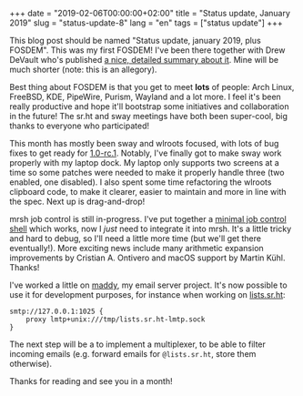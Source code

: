 +++
date = "2019-02-06T00:00:00+02:00"
title = "Status update, January 2019"
slug = "status-update-8"
lang = "en"
tags = ["status update"]
+++

This blog post should be named "Status update, january 2019, plus FOSDEM". This
was my first FOSDEM! I've been there together with Drew DeVault who's published
[a nice, detailed summary about it][ddevault-fosdem]. Mine will be much shorter
(note: this is an allegory).

Best thing about FOSDEM is that you get to meet **lots** of people: Arch Linux,
FreeBSD, KDE, PipeWire, Purism, Wayland and a lot more. I feel it's been really
productive and hope it'll bootstrap some initiatives and collaboration in the
future! The sr.ht and sway meetings have both been super-cool, big thanks to
everyone who participated!

This month has mostly been sway and wlroots focused, with lots of bug fixes to
get ready for [1.0-rc.1][sway-1.0-rc.1]. Notably, I've finally got to make sway
work properly with my laptop dock. My laptop only supports two screens at a time
so some patches were needed to make it properly handle three (two enabled, one
disabled). I also spent some time refactoring the wlroots clipboard code, to
make it clearer, easier to maintain and more in line with the spec. Next up is
drag-and-drop!

mrsh job control is still in-progress. I've put together a [minimal job control
shell][minishell] which works, now I _just_ need to integrate it into mrsh. It's
a little tricky and hard to debug, so I'll need a little more time (but we'll
get there eventually!). More exciting news include many arithmetic expansion
improvements by Cristian A. Ontivero and macOS support by Martin Kühl. Thanks!

I've worked a little on [maddy], my email server project. It's now possible to
use it for development purposes, for instance when working on [lists.sr.ht]:

```
smtp://127.0.0.1:1025 {
	proxy lmtp+unix:///tmp/lists.sr.ht-lmtp.sock
}
```

The next step will be a to implement a multiplexer, to be able to filter
incoming emails (e.g. forward emails for `@lists.sr.ht`, store them otherwise).

Thanks for reading and see you in a month!

[ddevault-fosdem]: https://drewdevault.com/2019/02/05/FOSDEM-recap.html
[sway-1.0-rc.1]: https://github.com/swaywm/sway/releases/tag/1.0-rc1
[minishell]: https://git.sr.ht/~emersion/minishell
[maddy]: https://github.com/emersion/maddy
[lists.sr.ht]: https://lists.sr.ht
